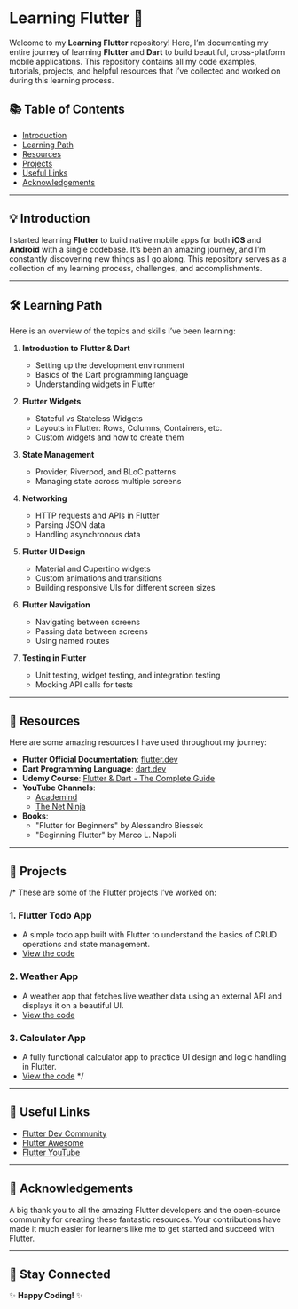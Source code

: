 # Learning Flutter 🚀

Welcome to my **Learning Flutter** repository! Here, I’m documenting my entire journey of learning **Flutter** and **Dart** to build beautiful, cross-platform mobile applications. This repository contains all my code examples, tutorials, projects, and helpful resources that I’ve collected and worked on during this learning process.

## 📚 Table of Contents

- [Introduction](#-introduction)
- [Learning Path](#-learning-path)
- [Resources](#-resources)
- [Projects](#-projects)
- [Useful Links](#-useful-links)
- [Acknowledgements](#-acknowledgements)

---

## 💡 Introduction

I started learning **Flutter** to build native mobile apps for both **iOS** and **Android** with a single codebase. It’s been an amazing journey, and I’m constantly discovering new things as I go along. This repository serves as a collection of my learning process, challenges, and accomplishments.

---

## 🛠️ Learning Path

Here is an overview of the topics and skills I’ve been learning:

1. **Introduction to Flutter & Dart**
   - Setting up the development environment
   - Basics of the Dart programming language
   - Understanding widgets in Flutter

2. **Flutter Widgets**
   - Stateful vs Stateless Widgets
   - Layouts in Flutter: Rows, Columns, Containers, etc.
   - Custom widgets and how to create them

3. **State Management**
   - Provider, Riverpod, and BLoC patterns
   - Managing state across multiple screens

4. **Networking**
   - HTTP requests and APIs in Flutter
   - Parsing JSON data
   - Handling asynchronous data

5. **Flutter UI Design**
   - Material and Cupertino widgets
   - Custom animations and transitions
   - Building responsive UIs for different screen sizes

6. **Flutter Navigation**
   - Navigating between screens
   - Passing data between screens
   - Using named routes

7. **Testing in Flutter**
   - Unit testing, widget testing, and integration testing
   - Mocking API calls for tests

---

## 🔗 Resources

Here are some amazing resources I have used throughout my journey:

- **Flutter Official Documentation**: [flutter.dev](https://flutter.dev/docs)
- **Dart Programming Language**: [dart.dev](https://dart.dev/guides)
- **Udemy Course**: [Flutter & Dart - The Complete Guide](https://www.udemy.com/course/learn-flutter-dart-to-build-ios-android-apps/)
- **YouTube Channels**:
  - [Academind](https://www.youtube.com/c/Academind)
  - [The Net Ninja](https://www.youtube.com/c/TheNetNinja)
- **Books**:
  - "Flutter for Beginners" by Alessandro Biessek
  - "Beginning Flutter" by Marco L. Napoli

---

## 📂 Projects
/*
These are some of the Flutter projects I’ve worked on:

### 1. **Flutter Todo App**
   - A simple todo app built with Flutter to understand the basics of CRUD operations and state management.
   - [View the code](./projects/todo-app)

### 2. **Weather App**
   - A weather app that fetches live weather data using an external API and displays it on a beautiful UI.
   - [View the code](./projects/weather-app)

### 3. **Calculator App**
   - A fully functional calculator app to practice UI design and logic handling in Flutter.
   - [View the code](./projects/calculator-app)
*/
---

## 🔗 Useful Links

- [Flutter Dev Community](https://flutter.dev/community)
- [Flutter Awesome](https://flutterawesome.com/)
- [Flutter YouTube](https://www.youtube.com/flutterdev)

---

## 🙏 Acknowledgements

A big thank you to all the amazing Flutter developers and the open-source community for creating these fantastic resources. Your contributions have made it much easier for learners like me to get started and succeed with Flutter.

---

## 👀 Stay Connected



✨ **Happy Coding!** ✨
